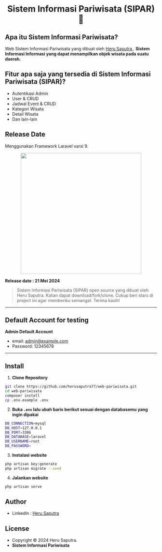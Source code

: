 <h1 align="center">Sistem Informasi Pariwisata (SIPAR) 👋</h1>

## Apa itu Sistem Informasi Pariwisata?

Web Sistem Informasi Pariwisata yang dibuat oleh <a href="https://github.com/herusaputra77"> Heru Saputra </a>. **Sistem Informasi Informasi yang dapat menampilkan objek wisata pada suatu daerah.**

## Fitur apa saja yang tersedia di Sistem Informasi Pariwisata (SIPAR)?

- Autentikasi Admin
- User & CRUD
- Jadwal Event & CRUD
- Kategori Wisata
- Detail Wisata
- Dan lain-lain

## Release Date
Menggunakan Framework Laravel varsi 9.
<p align="center"><a href="https://laravel.com" target="_blank"><img src="https://raw.githubusercontent.com/laravel/art/master/logo-lockup/5%20SVG/2%20CMYK/1%20Full%20Color/laravel-logolockup-cmyk-red.svg" width="400"></a></p>

**Release date : 21 Mei 2024**

> Sistem Informasi Pariwisata (SIPAR) open source yang dibuat oleh Heru Saputra. Kalian dapat download/fork/clone. Cukup beri stars di project ini agar memberiku semangat. Terima kasih!

---

## Default Account for testing

**Admin Default Account**

- email: admin@example.com
- Password: 12345678

---

## Install

1. **Clone Repository**

```bash
git clone https://github.com/herusaputra77/web-pariwisata.git
cd web-pariwisata
composer install
cp .env.example .env
```

2. **Buka `.env` lalu ubah baris berikut sesuai dengan databasemu yang ingin dipakai**

```bash
DB_CONNECTION=mysql
DB_HOST=127.0.0.1
DB_PORT=3306
DB_DATABASE=laravel
DB_USERNAME=root
DB_PASSWORD=
```

3. **Instalasi website**

```bash
php artisan key:generate
php artisan migrate --seed
```

4. **Jalankan website**

```bash
php artisan serve
```

## Author

- LinkedIn : <a href="https://www.linkedin.com/in/heru-saputra-b99500238/"> Heru Saputra</a>

## License

- Copyright © 2024 Heru Saputra.
- **Sistem Informasi Pariwisata**

